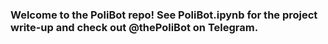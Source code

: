 ### Welcome to the PoliBot repo! See PoliBot.ipynb for the project write-up and check out @thePoliBot on Telegram.
